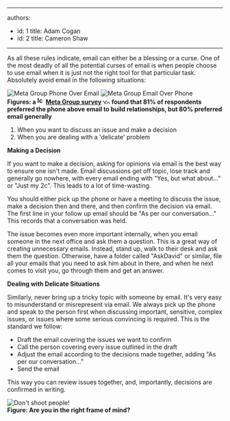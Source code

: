 

---
authors:
  - id: 1
    title: Adam Cogan
  - id: 2
    title: Cameron Shaw
---




<span class='intro'> As all these rules indicate, email can either be a blessing or a curse. One of the most deadly of all the potential curses of email is when people choose to use email when it is just not the right tool for that particular task. Absolutely avoid email in the following situations&#58;
 </span>

  <img src="/Standards/Communication/RulesToBetterEmail/PublishingImages/MetaGroupPhoneOverEmail.gif" alt="Meta Group Phone Over Email" class="ms-rteCustom-ImageArea" /> <img src="/Standards/Communication/RulesToBetterEmail/PublishingImages/MetaGroupEmailOverPhone.gif" alt="Meta Group Email Over Phone" class="ms-rteCustom-ImageArea" /><br>
<strong>Figures&#58; a <img height="17" width="16" src="http&#58;//www.ssw.com.au/ssw/Images/IconPdf.gif" alt="Icon PDF" /> <a target="_blank" href="http&#58;//www.ssw.com.au/ssw/Redirect/SSWUpdate/0304MetagroupUsersPreferEmailPDFReport.htm">Meta Group survey</a> </strong><img height="11" width="17" src="http&#58;//www.ssw.com.au/ssw/Images/LeaveSite.gif" alt="You are going to a site outside of SSW" /><strong> found that 81% of respondents preferred the phone above email to build relationships, but 80% preferred email generally</strong>
<ol>
    <li>When you want to discuss an issue and make a decision </li>
    <li>When you are dealing with a 'delicate' problem </li>
</ol>
<p><strong>Making a Decision</strong> </p>
<p>If you want to make a decision, asking for opinions via email is the best way to ensure one isn't made. Email discussions get off topic, lose track and generally go nowhere, with every email ending with &quot;Yes, but what about...&quot; or &quot;Just my 2c&quot;. This leads to a lot of time-wasting. </p>
<p>You should either pick up the phone or have a meeting to discuss the issue, make a decision then and there, and then confirm the decision via email. The first line in your follow up email should be &quot;As per our conversation...&quot; This records that a conversation was held.</p>
<p>The issue becomes even more important internally, when you email someone in the next office and ask them a question. This is a great way of creating unnecessary emails. Instead, stand up, walk to their desk and ask them the question. Otherwise, have a folder called &quot;AskDavid&quot; or similar, file all your emails that you need to ask him about in there, and when he next comes to visit you, go through them and get an answer. </p>
<p><strong>Dealing with Delicate Situations</strong> </p>
<p>Similarly, never bring up a tricky topic with someone by email. It's very easy to misunderstand or misrepresent via email. We always pick up the phone and speak to the person first when discussing important, sensitive, complex issues, or issues where some serious convincing is required. This is the standard we follow&#58;</p>
<ul>
    <li>Draft the email covering the issues we want to confirm </li>
    <li>Call the person covering every issue outlined in the draft </li>
    <li>Adjust the email according to the decisions made together, adding &quot;As per our conversation...&quot; </li>
    <li>Send the email </li>
</ul>
This way you can review issues together, and, importantly, decisions are confirmed in writing.
<p><img src="/Standards/Communication/RulesToBetterEmail/PublishingImages/pic38-KeepDrasticThingsForImportantThings.gif" alt="Don't shoot people!" class="ms-rteCustom-ImageArea" /> <br>
<strong class="ms-rteCustom-FigureNormal">Figure&#58; Are you in the right frame of mind?</strong> </p>



